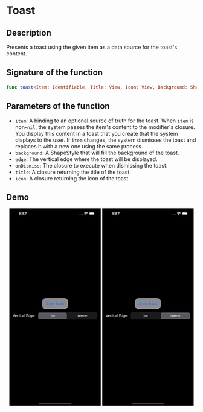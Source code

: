 # Toast

## Description
Presents a toast using the given item as a data source for the toast's content.

## Signature of the function
```swift
func toast<Item: Identifiable, Title: View, Icon: View, Background: ShapeStyle>(item: Binding<Item?>, background: Background, edge: VerticalEdge = .top, onDismiss: (() -> Void)? = nil, @ViewBuilder title: @escaping (Item) -> Title, @ViewBuilder icon: @escaping (Item) -> Icon) -> some View
```

## Parameters of the function
- `item`: A binding to an optional source of truth for the toast. When `item` is non-`nil`, the system passes the item's content to the modifier's closure. You display this content in a toast that you create that the system displays to the user. If `item` changes, the system dismisses the toast and replaces it with a new one using the same process.
- `background`: A ShapeStyle that will fill the background of the toast.
- `edge`: The vertical edge where the toast will be displayed.
- `onDismiss`: The closure to execute when dismissing the toast.
- `title`: A closure returning the title of the toast.
- `icon`: A closure returning the icon of the toast.

## Demo
<p align="center">
	<img src="/Documentation/Assets/ToastTop.gif" width="48%">
	<img src="/Documentation/Assets/ToastBottom.gif" width="48%">
</p>